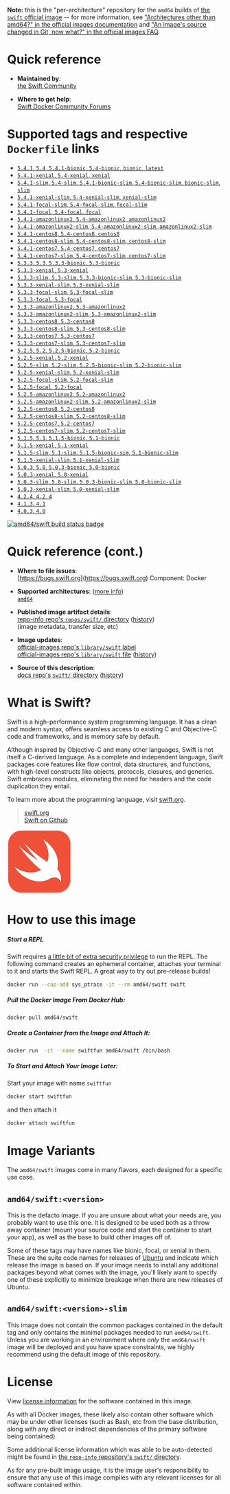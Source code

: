 <!--

********************************************************************************

WARNING:

    DO NOT EDIT "swift/README.md"

    IT IS AUTO-GENERATED

    (from the other files in "swift/" combined with a set of templates)

********************************************************************************

-->

**Note:** this is the "per-architecture" repository for the `amd64` builds of [the `swift` official image](https://hub.docker.com/_/swift) -- for more information, see ["Architectures other than amd64?" in the official images documentation](https://github.com/docker-library/official-images#architectures-other-than-amd64) and ["An image's source changed in Git, now what?" in the official images FAQ](https://github.com/docker-library/faq#an-images-source-changed-in-git-now-what).

# Quick reference

-	**Maintained by**:  
	[the Swift Community](https://github.com/apple/swift-docker)

-	**Where to get help**:  
	[Swift Docker Community Forums](https://forums.swift.org/c/server/docker)

# Supported tags and respective `Dockerfile` links

-	[`5.4.1`, `5.4`, `5.4.1-bionic`, `5.4-bionic`, `bionic`, `latest`](https://github.com/apple/swift-docker/blob/29bb1fc9226ef199e979bbad55d89d088615d513/5.4/ubuntu/18.04/Dockerfile)
-	[`5.4.1-xenial`, `5.4-xenial`, `xenial`](https://github.com/apple/swift-docker/blob/29bb1fc9226ef199e979bbad55d89d088615d513/5.4/ubuntu/16.04/Dockerfile)
-	[`5.4.1-slim`, `5.4-slim`, `5.4.1-bionic-slim`, `5.4-bionic-slim`, `bionic-slim`, `slim`](https://github.com/apple/swift-docker/blob/29bb1fc9226ef199e979bbad55d89d088615d513/5.4/ubuntu/18.04/slim/Dockerfile)
-	[`5.4.1-xenial-slim`, `5.4-xenial-slim`, `xenial-slim`](https://github.com/apple/swift-docker/blob/29bb1fc9226ef199e979bbad55d89d088615d513/5.4/ubuntu/16.04/slim/Dockerfile)
-	[`5.4.1-focal-slim`, `5.4-focal-slim`, `focal-slim`](https://github.com/apple/swift-docker/blob/29bb1fc9226ef199e979bbad55d89d088615d513/5.4/ubuntu/20.04/slim/Dockerfile)
-	[`5.4.1-focal`, `5.4-focal`, `focal`](https://github.com/apple/swift-docker/blob/29bb1fc9226ef199e979bbad55d89d088615d513/5.4/ubuntu/20.04/Dockerfile)
-	[`5.4.1-amazonlinux2`, `5.4-amazonlinux2`, `amazonlinux2`](https://github.com/apple/swift-docker/blob/29bb1fc9226ef199e979bbad55d89d088615d513/5.4/amazonlinux/2/Dockerfile)
-	[`5.4.1-amazonlinux2-slim`, `5.4-amazonlinux2-slim`, `amazonlinux2-slim`](https://github.com/apple/swift-docker/blob/29bb1fc9226ef199e979bbad55d89d088615d513/5.4/amazonlinux/2/slim/Dockerfile)
-	[`5.4.1-centos8`, `5.4-centos8`, `centos8`](https://github.com/apple/swift-docker/blob/29bb1fc9226ef199e979bbad55d89d088615d513/5.4/centos/8/Dockerfile)
-	[`5.4.1-centos8-slim`, `5.4-centos8-slim`, `centos8-slim`](https://github.com/apple/swift-docker/blob/29bb1fc9226ef199e979bbad55d89d088615d513/5.4/centos/8/slim/Dockerfile)
-	[`5.4.1-centos7`, `5.4-centos7`, `centos7`](https://github.com/apple/swift-docker/blob/29bb1fc9226ef199e979bbad55d89d088615d513/5.4/centos/7/Dockerfile)
-	[`5.4.1-centos7-slim`, `5.4-centos7-slim`, `centos7-slim`](https://github.com/apple/swift-docker/blob/29bb1fc9226ef199e979bbad55d89d088615d513/5.4/centos/7/slim/Dockerfile)
-	[`5.3.3`, `5.3`, `5.3.3-bionic`, `5.3-bionic`](https://github.com/apple/swift-docker/blob/78fb43bb44c727704436dd05bd4cc586c1e11aca/5.3/ubuntu/18.04/Dockerfile)
-	[`5.3.3-xenial`, `5.3-xenial`](https://github.com/apple/swift-docker/blob/78fb43bb44c727704436dd05bd4cc586c1e11aca/5.3/ubuntu/16.04/Dockerfile)
-	[`5.3.3-slim`, `5.3-slim`, `5.3.3-bionic-slim`, `5.3-bionic-slim`](https://github.com/apple/swift-docker/blob/78fb43bb44c727704436dd05bd4cc586c1e11aca/5.3/ubuntu/18.04/slim/Dockerfile)
-	[`5.3.3-xenial-slim`, `5.3-xenial-slim`](https://github.com/apple/swift-docker/blob/78fb43bb44c727704436dd05bd4cc586c1e11aca/5.3/ubuntu/16.04/slim/Dockerfile)
-	[`5.3.3-focal-slim`, `5.3-focal-slim`](https://github.com/apple/swift-docker/blob/78fb43bb44c727704436dd05bd4cc586c1e11aca/5.3/ubuntu/20.04/slim/Dockerfile)
-	[`5.3.3-focal`, `5.3-focal`](https://github.com/apple/swift-docker/blob/78fb43bb44c727704436dd05bd4cc586c1e11aca/5.3/ubuntu/20.04/Dockerfile)
-	[`5.3.3-amazonlinux2`, `5.3-amazonlinux2`](https://github.com/apple/swift-docker/blob/78fb43bb44c727704436dd05bd4cc586c1e11aca/5.3/amazonlinux/2/Dockerfile)
-	[`5.3.3-amazonlinux2-slim`, `5.3-amazonlinux2-slim`](https://github.com/apple/swift-docker/blob/78fb43bb44c727704436dd05bd4cc586c1e11aca/5.3/amazonlinux/2/slim/Dockerfile)
-	[`5.3.3-centos8`, `5.3-centos8`](https://github.com/apple/swift-docker/blob/78fb43bb44c727704436dd05bd4cc586c1e11aca/5.3/centos/8/Dockerfile)
-	[`5.3.3-centos8-slim`, `5.3-centos8-slim`](https://github.com/apple/swift-docker/blob/78fb43bb44c727704436dd05bd4cc586c1e11aca/5.3/centos/8/slim/Dockerfile)
-	[`5.3.3-centos7`, `5.3-centos7`](https://github.com/apple/swift-docker/blob/78fb43bb44c727704436dd05bd4cc586c1e11aca/5.3/centos/7/Dockerfile)
-	[`5.3.3-centos7-slim`, `5.3-centos7-slim`](https://github.com/apple/swift-docker/blob/78fb43bb44c727704436dd05bd4cc586c1e11aca/5.3/centos/7/slim/Dockerfile)
-	[`5.2.5`, `5.2`, `5.2.5-bionic`, `5.2-bionic`](https://github.com/apple/swift-docker/blob/d58282b54afb6192de97d9cad973d2d2cc928dd5/5.2/ubuntu/18.04/Dockerfile)
-	[`5.2.5-xenial`, `5.2-xenial`](https://github.com/apple/swift-docker/blob/d58282b54afb6192de97d9cad973d2d2cc928dd5/5.2/ubuntu/16.04/Dockerfile)
-	[`5.2.5-slim`, `5.2-slim`, `5.2.5-bionic-slim`, `5.2-bionic-slim`](https://github.com/apple/swift-docker/blob/d58282b54afb6192de97d9cad973d2d2cc928dd5/5.2/ubuntu/18.04/slim/Dockerfile)
-	[`5.2.5-xenial-slim`, `5.2-xenial-slim`](https://github.com/apple/swift-docker/blob/d58282b54afb6192de97d9cad973d2d2cc928dd5/5.2/ubuntu/16.04/slim/Dockerfile)
-	[`5.2.5-focal-slim`, `5.2-focal-slim`](https://github.com/apple/swift-docker/blob/d58282b54afb6192de97d9cad973d2d2cc928dd5/5.2/ubuntu/20.04/slim/Dockerfile)
-	[`5.2.5-focal`, `5.2-focal`](https://github.com/apple/swift-docker/blob/d58282b54afb6192de97d9cad973d2d2cc928dd5/5.2/ubuntu/20.04/Dockerfile)
-	[`5.2.5-amazonlinux2`, `5.2-amazonlinux2`](https://github.com/apple/swift-docker/blob/d58282b54afb6192de97d9cad973d2d2cc928dd5/5.2/amazonlinux/2/Dockerfile)
-	[`5.2.5-amazonlinux2-slim`, `5.2-amazonlinux2-slim`](https://github.com/apple/swift-docker/blob/d58282b54afb6192de97d9cad973d2d2cc928dd5/5.2/amazonlinux/2/slim/Dockerfile)
-	[`5.2.5-centos8`, `5.2-centos8`](https://github.com/apple/swift-docker/blob/c0daa8c7a96e310e20c4b02bbfaf600f2d92eda9/5.2/centos/8/Dockerfile)
-	[`5.2.5-centos8-slim`, `5.2-centos8-slim`](https://github.com/apple/swift-docker/blob/c0daa8c7a96e310e20c4b02bbfaf600f2d92eda9/5.2/centos/8/slim/Dockerfile)
-	[`5.2.5-centos7`, `5.2-centos7`](https://github.com/apple/swift-docker/blob/d58282b54afb6192de97d9cad973d2d2cc928dd5/5.2/centos/7/Dockerfile)
-	[`5.2.5-centos7-slim`, `5.2-centos7-slim`](https://github.com/apple/swift-docker/blob/d58282b54afb6192de97d9cad973d2d2cc928dd5/5.2/centos/7/slim/Dockerfile)
-	[`5.1.5`, `5.1`, `5.1.5-bionic`, `5.1-bionic`](https://github.com/apple/swift-docker/blob/05538e13a3015675d83e2553cdce5d1d67e17235/5.1/ubuntu/18.04/Dockerfile)
-	[`5.1.5-xenial`, `5.1-xenial`](https://github.com/apple/swift-docker/blob/05538e13a3015675d83e2553cdce5d1d67e17235/5.1/ubuntu/16.04/Dockerfile)
-	[`5.1.5-slim`, `5.1-slim`, `5.1.5-bionic-sim`, `5.1-bionic-slim`](https://github.com/apple/swift-docker/blob/05538e13a3015675d83e2553cdce5d1d67e17235/5.1/ubuntu/18.04/slim/Dockerfile)
-	[`5.1.5-xenial-slim`, `5.1-xenial-slim`](https://github.com/apple/swift-docker/blob/05538e13a3015675d83e2553cdce5d1d67e17235/5.1/ubuntu/16.04/slim/Dockerfile)
-	[`5.0.3`, `5.0`, `5.0.3-bionic`, `5.0-bionic`](https://github.com/apple/swift-docker/blob/78d0a2dde09af579d06e2114a101fd90b01fbfb0/5.0/ubuntu/18.04/Dockerfile)
-	[`5.0.3-xenial`, `5.0-xenial`](https://github.com/apple/swift-docker/blob/78d0a2dde09af579d06e2114a101fd90b01fbfb0/5.0/ubuntu/16.04/Dockerfile)
-	[`5.0.3-slim`, `5.0-slim`, `5.0.3-bionic-slim`, `5.0-bionic-slim`](https://github.com/apple/swift-docker/blob/78d0a2dde09af579d06e2114a101fd90b01fbfb0/5.0/ubuntu/18.04/slim/Dockerfile)
-	[`5.0.3-xenial-slim`, `5.0-xenial-slim`](https://github.com/apple/swift-docker/blob/78d0a2dde09af579d06e2114a101fd90b01fbfb0/5.0/ubuntu/16.04/slim/Dockerfile)
-	[`4.2.4`, `4.2`, `4`](https://github.com/apple/swift-docker/blob/f0a61df2dd9a14dd6988e6017ae58cc63df37f41/4.2/ubuntu/16.04/Dockerfile)
-	[`4.1.3`, `4.1`](https://github.com/apple/swift-docker/blob/34aa283f9b3473ab22b2282f71773781b121af19/4.1/Dockerfile)
-	[`4.0.3`, `4.0`](https://github.com/apple/swift-docker/blob/34aa283f9b3473ab22b2282f71773781b121af19/4.0/Dockerfile)

[![amd64/swift build status badge](https://img.shields.io/jenkins/s/https/doi-janky.infosiftr.net/job/multiarch/job/amd64/job/swift.svg?label=amd64/swift%20%20build%20job)](https://doi-janky.infosiftr.net/job/multiarch/job/amd64/job/swift/)

# Quick reference (cont.)

-	**Where to file issues**:  
	[https://bugs.swift.org](https://bugs.swift.org) Component: Docker

-	**Supported architectures**: ([more info](https://github.com/docker-library/official-images#architectures-other-than-amd64))  
	[`amd64`](https://hub.docker.com/r/amd64/swift/)

-	**Published image artifact details**:  
	[repo-info repo's `repos/swift/` directory](https://github.com/docker-library/repo-info/blob/master/repos/swift) ([history](https://github.com/docker-library/repo-info/commits/master/repos/swift))  
	(image metadata, transfer size, etc)

-	**Image updates**:  
	[official-images repo's `library/swift` label](https://github.com/docker-library/official-images/issues?q=label%3Alibrary%2Fswift)  
	[official-images repo's `library/swift` file](https://github.com/docker-library/official-images/blob/master/library/swift) ([history](https://github.com/docker-library/official-images/commits/master/library/swift))

-	**Source of this description**:  
	[docs repo's `swift/` directory](https://github.com/docker-library/docs/tree/master/swift) ([history](https://github.com/docker-library/docs/commits/master/swift))

# What is Swift?

Swift is a high-performance system programming language. It has a clean and modern syntax, offers seamless access to existing C and Objective-C code and frameworks, and is memory safe by default.

Although inspired by Objective-C and many other languages, Swift is not itself a C-derived language. As a complete and independent language, Swift packages core features like flow control, data structures, and functions, with high-level constructs like objects, protocols, closures, and generics. Swift embraces modules, eliminating the need for headers and the code duplication they entail.

To learn more about the programming language, visit [swift.org](https://swift.org).

> [swift.org](https://swift.org/about/)  
> [Swift on Github](https://github.com/apple/swift)

![logo](https://raw.githubusercontent.com/docker-library/docs/0e2d9afd4e84369a43b810a5cfb5a131cfaac779/swift/logo.png)

# How to use this image

##### Start a REPL

Swift requires [a little bit of extra security privilege](https://github.com/apple/swift-docker/issues/9#issuecomment-272527182) to run the REPL. The following command creates an ephemeral container, attaches your terminal to it and starts the Swift REPL. A great way to try out pre-release builds!

```bash
docker run --cap-add sys_ptrace -it --rm amd64/swift swift
```

##### Pull the Docker Image From Docker Hub:

```bash
docker pull amd64/swift
```

##### Create a Container from the Image and Attach It:

```bash
docker run  -it --name swiftfun amd64/swift /bin/bash
```

##### To Start and Attach Your Image Later:

Start your image with name `swiftfun`

```bash
docker start swiftfun
```

and then attach it

```bash
docker attach swiftfun
```

# Image Variants

The `amd64/swift` images come in many flavors, each designed for a specific use case.

## `amd64/swift:<version>`

This is the defacto image. If you are unsure about what your needs are, you probably want to use this one. It is designed to be used both as a throw away container (mount your source code and start the container to start your app), as well as the base to build other images off of.

Some of these tags may have names like bionic, focal, or xenial in them. These are the suite code names for releases of [Ubuntu](https://wiki.ubuntu.com/Releases) and indicate which release the image is based on. If your image needs to install any additional packages beyond what comes with the image, you'll likely want to specify one of these explicitly to minimize breakage when there are new releases of Ubuntu.

## `amd64/swift:<version>-slim`

This image does not contain the common packages contained in the default tag and only contains the minimal packages needed to run `amd64/swift`. Unless you are working in an environment where *only* the `amd64/swift` image will be deployed and you have space constraints, we highly recommend using the default image of this repository.

# License

View [license information](https://swift.org/LICENSE.txt) for the software contained in this image.

As with all Docker images, these likely also contain other software which may be under other licenses (such as Bash, etc from the base distribution, along with any direct or indirect dependencies of the primary software being contained).

Some additional license information which was able to be auto-detected might be found in [the `repo-info` repository's `swift/` directory](https://github.com/docker-library/repo-info/tree/master/repos/swift).

As for any pre-built image usage, it is the image user's responsibility to ensure that any use of this image complies with any relevant licenses for all software contained within.
